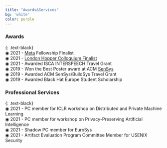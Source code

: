 ```yaml
---
title: "Awards&Services"
bg: 'white'
color: purple
---
```


### Awards
{: .text-black}
<br>
&#9673; 2021 - [Meta](https://research.facebook.com/blog/2021/4/announcing-the-recipients-of-the-2021-facebook-fellowship-awards/) Fellowship Finalist
<br>
&#9673; 2021 - [London Hopper Colloquium Finalist](https://www.ucl.ac.uk/computer-science/events/2021/dec/london-hopper-colloquium-2021) 
<br>
&#9673; 2021 - Awarded ISCA INTERSPEECH Travel Grant
<br>
&#9673;	2019 - Won the Best Poster award at ACM [SenSys](http://sensys.acm.org/2019/program/#poster)
<br>
&#9673;	2019 - Awarded ACM SenSys/BuildSys Travel Grant
<br>
&#9673;	2019 - Awarded Black Hat Europe Student Scholarship
<br>

### Professional Services
{: .text-black}
<br>
&#9673; 2021 - PC member for ICLR workshop on Distributed and Private Machine Learning 
<br>
&#9673; 2021 - PC member for workshop on Privacy-Preserving Artificial Intelligence
<br>
&#9673; 2021 - Shadow PC member for EuroSys
<br>
&#9673; 2021 - Artifact Evaluation Program Committee Member for USENIX Security 
